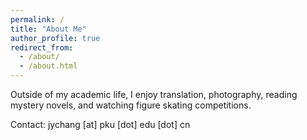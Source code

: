 ```yaml
---
permalink: /
title: "About Me"
author_profile: true
redirect_from: 
  - /about/
  - /about.html
---
```


Outside of my academic life, I enjoy translation, photography, reading mystery novels, and watching figure skating competitions.

Contact: jychang [at] pku [dot] edu [dot] cn